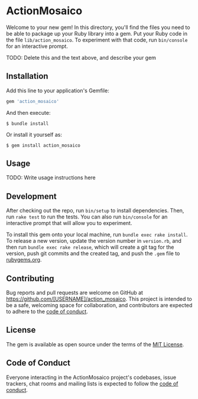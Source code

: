 # ActionMosaico

Welcome to your new gem! In this directory, you'll find the files you need to be able to package up your Ruby library into a gem. Put your Ruby code in the file `lib/action_mosaico`. To experiment with that code, run `bin/console` for an interactive prompt.

TODO: Delete this and the text above, and describe your gem

## Installation

Add this line to your application's Gemfile:

```ruby
gem 'action_mosaico'
```

And then execute:

    $ bundle install

Or install it yourself as:

    $ gem install action_mosaico

## Usage

TODO: Write usage instructions here

## Development

After checking out the repo, run `bin/setup` to install dependencies. Then, run `rake test` to run the tests. You can also run `bin/console` for an interactive prompt that will allow you to experiment.

To install this gem onto your local machine, run `bundle exec rake install`. To release a new version, update the version number in `version.rb`, and then run `bundle exec rake release`, which will create a git tag for the version, push git commits and the created tag, and push the `.gem` file to [rubygems.org](https://rubygems.org).

## Contributing

Bug reports and pull requests are welcome on GitHub at https://github.com/[USERNAME]/action_mosaico. This project is intended to be a safe, welcoming space for collaboration, and contributors are expected to adhere to the [code of conduct](https://github.com/[USERNAME]/action_mosaico/blob/main/CODE_OF_CONDUCT.md).

## License

The gem is available as open source under the terms of the [MIT License](https://opensource.org/licenses/MIT).

## Code of Conduct

Everyone interacting in the ActionMosaico project's codebases, issue trackers, chat rooms and mailing lists is expected to follow the [code of conduct](https://github.com/[USERNAME]/action_mosaico/blob/main/CODE_OF_CONDUCT.md).
